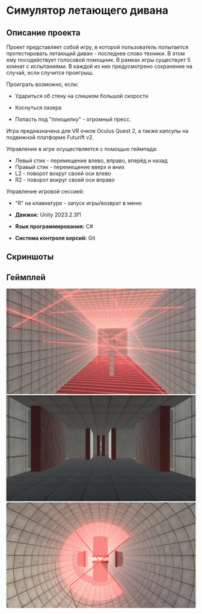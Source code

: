 # Симулятор летающего дивана

## Описание проекта

Проект представляет собой игру, в которой пользователь попытается протестировать летающий диван - последнее слово техники. В этом ему посодействует голосовой помощник.
В рамках игры существует 5 комнат с испытаниями. В каждой из них предусмотрено сохранение на случай, если случится проигрыш.

Проиграть возможно, если:

* Удариться об стену на слишком большой скорости
  
* Коснуться лазера
  
* Попасть под "плющилку" - огромный пресс.

Игра предназначена для VR очков Oculus Quest 2, а также капсулы на подвижной платформе Futurift v2.

Управление в игре осуществляется с помощью геймпада:
* Левый стик - перемещение влево, вправо, вперёд и назад
* Правый стик - перемещение вверх и вних
* L2 - поворот вокруг своей оси влево
* R2 - поворот вокруг своей оси вправо

Управление игровой сессией:
* "R" на клавиатуре - запуск игры/возврат в меню



* **Движок:** Unity 2023.2.3f1
* **Язык программирования:** C#
* **Система контроля версий:** Git

## Скриншоты

## Геймплей
![Геймплей](resources/screenshots/screenshot1.jpg)
![Геймплей](resources/screenshots/screenshot2.jpg)
![Геймплей](resources/screenshots/screenshot3.jpg)
